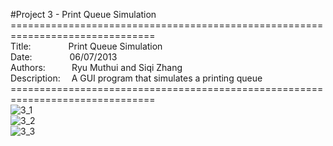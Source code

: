 #Project 3 - Print Queue Simulation
===============================================================================<br>
Title:&emsp;&emsp;&emsp;&emsp;&nbsp;Print Queue Simulation<br>
Date:&emsp;&emsp;&emsp;&emsp;&nbsp;06/07/2013<br>
Authors:&emsp;&emsp;&emsp;Ryu Muthui and Siqi Zhang<br>
Description:&emsp;&nbsp;A GUI program that simulates a printing queue<br>
===============================================================================<br>
![3_1](https://cloud.githubusercontent.com/assets/10789046/24318643/be28c0bc-10c5-11e7-89c4-4965a53b74eb.jpg)<br>
![3_2](https://cloud.githubusercontent.com/assets/10789046/24318644/c1b4d978-10c5-11e7-8656-79dab02025fe.jpg)<br>
![3_3](https://cloud.githubusercontent.com/assets/10789046/24318645/c45cde96-10c5-11e7-908c-68409f751be9.jpg)<br>
